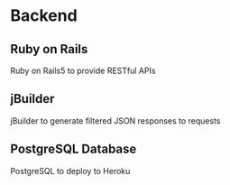 # Backend

## Ruby on Rails
Ruby on Rails5 to provide RESTful APIs

## jBuilder
jBuilder to generate filtered JSON responses to requests

## PostgreSQL Database
PostgreSQL to deploy to Heroku
